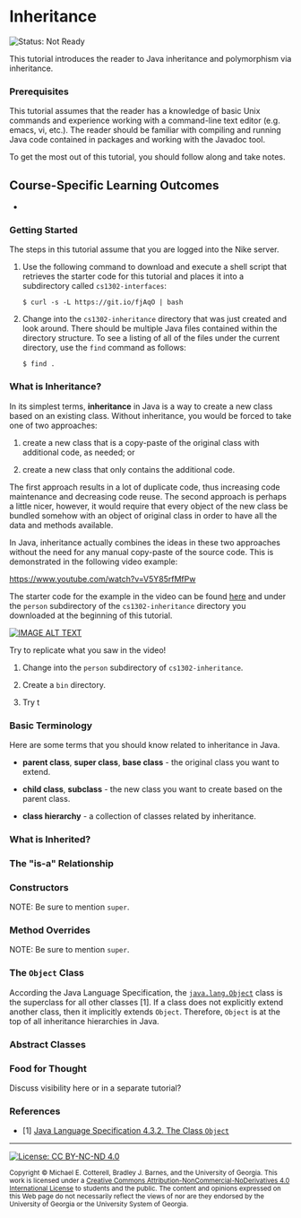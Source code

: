 # Inheritance

![Status: Not Ready](https://img.shields.io/badge/Status-Not%20Ready-red.svg)

This tutorial introduces the reader to Java inheritance and polymorphism via inheritance.

### Prerequisites

This tutorial assumes that the reader has a knowledge of basic Unix commands and experience working
with a command-line text editor (e.g. emacs, vi, etc.). The reader should be familiar with compiling
and running Java code contained in packages and working with the Javadoc tool.

To get the most out of this tutorial, you should follow along and take notes.

## Course-Specific Learning Outcomes

*

### Getting Started

The steps in this tutorial assume that you are logged into the Nike server. 

1. Use the following command to download and execute a shell script that retrieves 
   the starter code for this tutorial and places it into a subdirectory 
   called `cs1302-interfaces`:

   ```
   $ curl -s -L https://git.io/fjAqO | bash
   ```
  
1. Change into the `cs1302-inheritance` directory that was just created and look around. There should be
   multiple Java files contained within the directory structure. To see a listing of all of the 
   files under the current directory, use the `find` command as follows:
   
   ```
   $ find .
   ```

### What is Inheritance?

In its simplest terms, **inheritance** in Java is a way to create a new class based on an
existing class. Without inheritance, you would be forced to take one of two approaches:

1. create a new class that is a copy-paste of the original class with additional code,
   as needed; or

1. create a new class that only contains the additional code.

The first approach results in a lot of duplicate code, thus increasing code maintenance
and decreasing code reuse. The second approach is perhaps a little nicer, however, it
would require that every object of the new class be bundled somehow with an object of
original class in order to have all the data and methods available.

In Java, inheritance actually combines the ideas in these two approaches without the
need for any manual copy-paste of the source code. This is demonstrated in the following
video example:

https://www.youtube.com/watch?v=V5Y85rfMfPw

The starter code for the example in the video can be found [here](person/) and
under the `person` subdirectory of the `cs1302-inheritance` directory you
downloaded at the beginning of this tutorial.

<a href="https://www.youtube.com/watch?v=V5Y85rfMfPw">
<img src="https://img.youtube.com/vi/V5Y85rfMfPw/0.jpg?20190821" alt="IMAGE ALT TEXT">
</a>

Try to replicate what you saw in the video!

1. Change into the `person` subdirectory of `cs1302-inheritance`.

2. Create a `bin` directory.

1. Try t 

### Basic Terminology

Here are some terms that you should know related to inheritance in Java.

* **parent class**, **super class**, **base class** - the original class you want to extend.

* **child class**, **subclass** - the new class you want to create based on the parent class.

* **class hierarchy** - a collection of classes related by inheritance.

### What is Inherited? 

### The "is-a" Relationship

### Constructors

NOTE: Be sure to mention `super`.

### Method Overrides

NOTE: Be sure to mention `super`.

### The `Object` Class

According the Java Language Specification, the
[`java.lang.Object`](https://docs.oracle.com/javase/8/docs/api/java/lang/Object.html)
class is the superclass for all other classes [1]. If a class does not explicitly
extend another class, then it implicitly extends `Object`. Therefore, `Object` is at 
the top of all inheritance hierarchies in Java. 

### Abstract Classes

### Food for Thought

Discuss visibility here or in a separate tutorial?

### References

* [1] [Java Language Specification 4.3.2. The Class `Object`](https://docs.oracle.com/javase/specs/jls/se8/html/jls-4.html#jls-4.3.2)

<hr/>

[![License: CC BY-NC-ND 4.0](https://img.shields.io/badge/License-CC%20BY--NC--ND%204.0-lightgrey.svg)](http://creativecommons.org/licenses/by-nc-nd/4.0/)

<small>
Copyright &copy; Michael E. Cotterell, Bradley J. Barnes, and the University of Georgia.
This work is licensed under a <a rel="license" href="http://creativecommons.org/licenses/by-nc-nd/4.0/">Creative Commons Attribution-NonCommercial-NoDerivatives 4.0 International License</a> to students and the public.
The content and opinions expressed on this Web page do not necessarily reflect the views of nor are they endorsed by the University of Georgia or the University System of Georgia.
</small>
